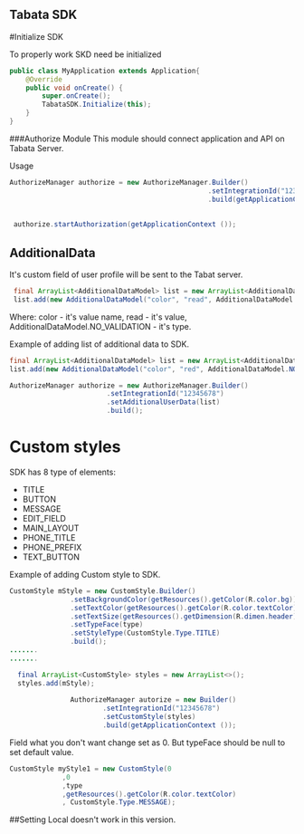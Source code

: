 ## Tabata SDK

#Initialize SDK

To properly work SKD need be initialized
```java
public class MyApplication extends Application{
    @Override
    public void onCreate() {
        super.onCreate();
        TabataSDK.Initialize(this);
    }
}
```

###Authorize Module 
This module should connect application and API on Tabata Server.


Usage


```java
AuthorizeManager authorize = new AuthorizeManager.Builder()
                                                 .setIntegrationId("12345678")
                                                 .build(getApplicationContext ());
                                                 
                                                 
 authorize.startAuthorization(getApplicationContext ());    
```       

## AdditionalData 

It's custom field of user profile will be sent to the Tabat server.

```java
 final ArrayList<AdditionalDataModel> list = new ArrayList<AdditionalDataModel>();
 list.add(new AdditionalDataModel("color", "read", AdditionalDataModel.NO_VALIDATION));
```
Where: color - it's value name, read - it's value, AdditionalDataModel.NO_VALIDATION - it's type.

Example of adding list of additional data to SDK.

```java
final ArrayList<AdditionalDataModel> list = new ArrayList<AdditionalDataModel>();
list.add(new AdditionalDataModel("color", "red", AdditionalDataModel.NO_VALIDATION));

AuthorizeManager authorize = new AuthorizeManager.Builder()
                        .setIntegrationId("12345678")
                        .setAdditionalUserData(list)
                        .build();
```   

# Custom styles

SDK has 8 type of elements:

 * TITLE
 * BUTTON
 * MESSAGE
 * EDIT_FIELD
 * MAIN_LAYOUT
 * PHONE_TITLE
 * PHONE_PREFIX
 * TEXT_BUTTON
 
 Example of adding Custom style  to SDK.
 
 ```java
CustomStyle mStyle = new CustomStyle.Builder()
                .setBackgroundColor(getResources().getColor(R.color.bg))
                .setTextColor(getResources().getColor(R.color.textColor))
                .setTextSize(getResources().getDimension(R.dimen.header))
                .setTypeFace(type)
                .setStyleType(CustomStyle.Type.TITLE)
                .build();
.......
.......

   final ArrayList<CustomStyle> styles = new ArrayList<>();
   styles.add(mStyle);
   
                AuthorizeManager autorize = new Builder()
                        .setIntegrationId("12345678")
                        .setCustomStyle(styles)
                        .build(getApplicationContext ());
  ```                      
  
 Field what you don't want change set as 0. But typeFace should be null to set default value.
 
   ```java
 CustomStyle myStyle1 = new CustomStyle(0
                ,0
                ,type
                ,getResources().getColor(R.color.textColor)
                , CustomStyle.Type.MESSAGE);
``` 
##Setting Local doesn't work in this version. 
  
 



